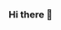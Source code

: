### Hi there 👋

<!--
**H[Visit My Website](alightmotionapkdl.com)
**Details:**
I've observed occasional performance issues with Alight Motion APK on my Android device.
The application seems to encounter glitches and slowdowns. This discussion aims to gather insights from the community on optimizing settings, 
addressing potential bottlenecks, and ensuring a smoother experience. Share your experiences, tips, 
and recommendations for enhancing Alight Motion performance on Android devices. Your input is highly appreciated!

